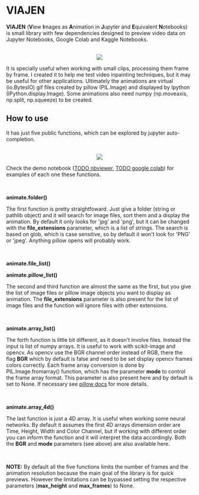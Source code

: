 # VIAJEN

**VIAJEN** (**V**iew **I**mages as **A**nimation in **J**upyter and **E**quivalent **N**otebooks) is small library with few dependencies designed to preview video data on Jupyter Notebooks, Google Colab and Kaggle Notebooks.
<p align="center">
  <br>
  <img src="https://github.com/brunomsantiago/viajen/raw/master/docs/animate_folder.gif">
  <br>
</p>
It is specially useful when working with small clips, processing them frame by frame.
I created it to help me test video inpainting techniques, but it may be useful for other applications.
Ultimately the animations are virtual (io.BytesIO) gif files  created by pillow (PIL.Image) and displayed by Ipython (IPython.display.Image). Some animations also need numpy (np.moveaxis, np.split, np.squeeze) to be created.

## How to use

It has just five public functions, which can be explored by jupyter auto-completion.

<p align="center">
  <br>
  <img src="https://github.com/brunomsantiago/viajen/raw/master/docs/autocompletion.gif">
  <br>
</p>

Check the demo notebook ([TODO nbviewer](), [TODO google colab]()) for examples of each one these functions.

<br>

**animate.folder()**

The first function is pretty straightfoward. Just give a folder (string or pathlib object) and it will search for image files, sort them and a display the animation.
By default it only looks for 'jpg' and 'png', but it can be changed with the **file_extensions** parameter, which is a list of strings. The search is based on glob, which is case sensitive, so by default it won't look for 'PNG' or 'jpeg'. Anything pillow opens will probably work.

<br>

**animate.file_list()**

**animate.pillow_list()**

The second and third function are almost the same as the first, but you give the list of image files or pillow image objects you want to display as animation.
The **file_extensions** parameter is also present for the list of image files and the function will ignore files with other extensions.

<br>

**animate.array_list()**

The forth function is little bit different, as it doesn't involve files. Instead the input is list of numpy arrays. It is useful to work with scikit-image and opencv.
As opencv use the BGR channel order instead of RGB, there the flag **BGR** which by default is false and need to be set display opencv frames colors correctly.
Each frame array conversion is done by PIL.Image.fromarray() function, which has the parameter **mode** to control the frame array format. This parameter is also present here and by default is set to None. If necessary see [pillow docs](https://pillow.readthedocs.io/en/stable/handbook/concepts.html#concept-modes) for more details.

<br>

**animate.array_4d()**

The last function is just a 4D array. It is useful when working some neural networks.
By default it assumes the first 4D arrays dimension order are Time, Height, Width and Color Channel, but if working with different order you can inform the function and it will interpret the data accordingly.
Both the **BGR** and **mode** parameters (see above) are also available here.

<br>

**NOTE:** By default all the five functions limits the number of frames and the animation resolution because the main goal of the library is for quick previews. However the limitations can be bypassed setting the respective parameters (**max_height** and **max_frames**) to None.

